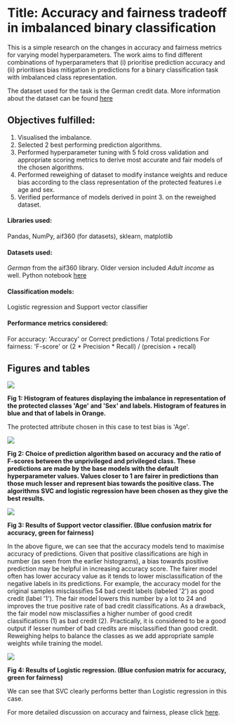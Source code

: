 # Title: Accuracy and fairness tradeoff in imbalanced binary classification
This is a simple research on the changes in accuracy and fairness metrics for varying model hyperparameters. The work aims to find different combinations of hyperparameters that (i) prioritise prediction accuracy and (ii) prioritises bias mitigation in predictions for a binary classification task with imbalanced class representation.

The dataset used for the task is the German credit data. More information about the dataset can be found [here](https://github.com/rud-ninja/ML_hyperparameter_tuning/blob/main/new/german.doc)

## Objectives fulfilled:
1. Visualised the imbalance.
2. Selected 2 best performing prediction algorithms.
3. Performed hyperparameter tuning with 5 fold cross validation and appropriate scoring metrics to derive most accurate and fair models of the chosen algorithms.
4. Performed reweighing of dataset to modify instance weights and reduce bias according to the class representation of the protected features i.e age and sex.
5. Verified performance of models derived in point 3. on the reweighed dataset.


#### Libraries used:
Pandas, NumPy, aif360 (for datasets), sklearn, matplotlib

#### Datasets used:
*German* from the aif360 library.
Older version included *Adult income* as well. Python notebook [here](https://github.com/rud-ninja/ML_hyperparameter_tuning/blob/main/ML_hyperparameter_tuning/ml_hyperparameter_tuning_code.ipynb)

#### Classification models:
Logistic regression and Support vector classifier

#### Performance metrics considered:
For accuracy: 'Accuracy' or Correct predictions / Total predictions
For fairness: 'F-score' or (2 * Precision * Recall) / (precision + recall)



## Figures and tables

![](https://github.com/rud-ninja/ML_hyperparameter_tuning/blob/main/new/hist.png)


**Fig 1: Histogram of features displaying the imbalance in representation of the protected classes 'Age' and 'Sex' and labels. Histogram of features in blue and that of labels in Orange.**

The protected attribute chosen in this case to test bias is 'Age'.




![](https://github.com/rud-ninja/ML_hyperparameter_tuning/blob/main/new/plot.png)


**Fig 2: Choice of prediction algorithm based on accuracy and the ratio of F-scores between the unprivileged and privileged class. These predictions are made by the base models with the default hyperparameter values. Values closer to 1 are fairer in predictions than those much lesser and represent bias towards the positive class. The algorithms SVC and logistic regression have been chosen as they give the best results.**




![](https://github.com/rud-ninja/ML_hyperparameter_tuning/blob/main/new/svc.jpg)


**Fig 3: Results of Support vector classifier. (Blue confusion matrix for accuracy, green for fairness)**

In the above figure, we can see that the accuracy models tend to maximise accuracy of predictions. Given that positive classifications are high in number (as seen from the earlier histograms), a bias towards positive prediction may be helpful in increasing accuracy score. The fairer model often has lower accuracy value as it tends to lower misclassification of the negative labels in its predictions. For example, the accuracy model for the original samples misclassifies 54 bad credit labels (labeled '2') as good credit (label '1'). The fair model lowers this number by a lot to 24 and improves the true positive rate of bad credit classifications. As a drawback, the fair model now misclassifies a higher number of good credit classifications (1) as bad credit (2). Practically, it is considered to be a good output if lesser number of bad credits are misclassified than good credit. Reweighing helps to balance the classes as we add appropriate sample weights while training the model. 


![](https://github.com/rud-ninja/ML_hyperparameter_tuning/blob/main/new/logreg.jpg)


**Fig 4: Results of Logistic regression.  (Blue confusion matrix for accuracy, green for fairness)**

We can see that SVC clearly performs better than Logistic regression in this case.

For more detailed discussion on accuracy and fairness, please click [here](https://github.com/rud-ninja/ML_hyperparameter_tuning/blob/main/ml_hyperparameter_tuning_report.pdf).
